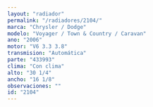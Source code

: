 ```yaml
---
layout: "radiador"
permalink: "/radiadores/2104/"
marca: "Chrysler / Dodge"
modelo: "Voyager / Town & Country / Caravan"
ano: "2006"
motor: "V6 3.3 3.8"
transmision: "Automática"
parte: "433993"
clima: "Con clima"
alto: "30 1/4"
ancho: "16 1/8"
observaciones: ""
id: "2104"
---
```



